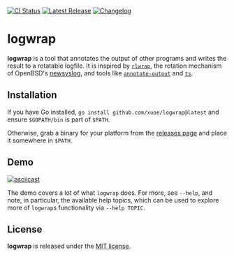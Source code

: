 [![CI Status](https://img.shields.io/github/workflow/status/xuoe/logwrap/CI?style=flat-square)](https://github.com/xuoe/logwrap/actions?query=workflow:CI) [![Latest Release](https://img.shields.io/github/v/release/xuoe/logwrap?style=flat-square)](https://github.com/xuoe/logwrap/releases/latest) [![Changelog](https://img.shields.io/badge/changelog-latest-blue?style=flat-square)](CHANGELOG.md)

logwrap
=======

**logwrap** is a tool that annotates the output of other programs and writes the result to a rotatable logfile. It is inspired by [`rlwrap`](https://github.com/hanslub42/rlwrap), the rotation mechanism of OpenBSD's [newsyslog](https://man.openbsd.org/newsyslog.8), and tools like [`annotate-output`](https://linux.die.net/man/1/annotate-output) and [`ts`](https://linux.die.net/man/1/ts).

Installation
------------

If you have Go installed, `go install github.com/xuoe/logwrap@latest` and ensure `$GOPATH/bin` is part of `$PATH`.

Otherwise, grab a binary for your platform from the [releases page](https://github.com/xuoe/logwrap/releases) and place it somewhere in `$PATH`.

Demo
----

[![asciicast](https://asciinema.org/a/cg6dk2eRJ9h4CBMtY1vEYgF0F.svg)](https://asciinema.org/a/cg6dk2eRJ9h4CBMtY1vEYgF0F)

The demo covers a lot of what `logwrap` does. For more, see `--help`, and note, in particular, the available help topics, which can be used to explore more of `logwrap`s functionality via `--help TOPIC`.

License
-------

**logwrap** is released under the [MIT license](./LICENSE.md).
